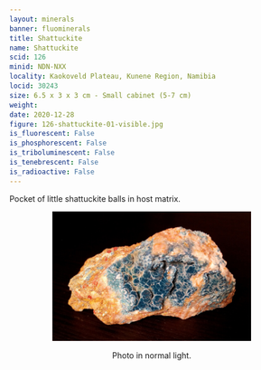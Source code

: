 ```yaml
---
layout: minerals
banner: fluominerals
title: Shattuckite
name: Shattuckite
scid: 126
minid: NDN-NXX
locality: Kaokoveld Plateau, Kunene Region, Namibia
locid: 30243
size: 6.5 x 3 x 3 cm - Small cabinet (5-7 cm)
weight: 
date: 2020-12-28
figure: 126-shattuckite-01-visible.jpg
is_fluorescent: False
is_phosphorescent: False
is_triboluminescent: False
is_tenebrescent: False
is_radioactive: False
---
```

Pocket of little shattuckite balls in host matrix.

<figure style='text-align:center;margin:0 auto;width:100%'><img width='70%' src='/img/minerals/126-shattuckite-01-visible.jpg'><figcaption style='padding:1em 0 2em'>Photo in normal light.</figcaption></figure>
